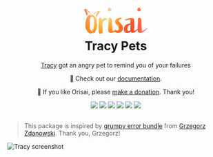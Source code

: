 <h1 align="center">
	<img src="https://github.com/orisai/.github/blob/main/images/repo_title.png?raw=true" alt="Orisai"/>
	<br/>
	Tracy Pets
</h1>

<p align="center">
    <a href="https://tracy.nette.org">Tracy</a> got an angry pet to remind you of your failures
</p>

<p align="center">
	📄 Check out our <a href="docs/README.md">documentation</a>.
</p>

<p align="center">
	💸 If you like Orisai, please <a href="https://orisai.dev/sponsor">make a donation</a>. Thank you!
</p>

<p align="center">
	<a href="https://github.com/orisai/tracy-pets/actions?query=workflow:CI+branch:v1.x"><img src="https://github.com/orisai/tracy-pets/actions/workflows/ci.yaml/badge.svg?branch=v1.x"></a>
	<a href="https://coveralls.io/github/orisai/tracy-pets?branch=v1.x"><img src="https://badgen.net/coveralls/c/github/orisai/tracy-pets/v1.x?cache=300"></a>
	<a href="https://dashboard.stryker-mutator.io/reports/github.com/orisai/tracy-pets/v1.x"><img src="https://img.shields.io/endpoint?style=flat&url=https://badge-api.stryker-mutator.io/github.com/orisai/tracy-pets/v1.x"></a>
	<a href="https://packagist.org/packages/orisai/tracy-pets"><img src="https://badgen.net/packagist/dt/orisai/tracy-pets?cache=3600"></a>
	<a href="https://packagist.org/packages/orisai/tracy-pets"><img src="https://badgen.net/packagist/v/orisai/tracy-pets?cache=3600"></a>
	<a href="https://choosealicense.com/licenses/mpl-2.0/"><img src="https://badgen.net/badge/license/MPL-2.0/blue?cache=3600"></a>
<p>

##

> This package is inspired by [grumpy error bundle](https://github.com/kiler129/grumpy-error-bundle)
> from [Grzegorz Zdanowski](https://github.com/kiler129). Thank you, Grzegorz!

![Tracy screenshot](docs/assets/screenshot.webp)
